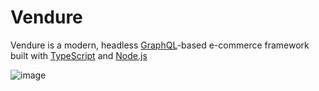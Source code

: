 # Vendure

Vendure is a modern, headless [GraphQL](https://graphql.org/)-based e-commerce framework built with [TypeScript](http://www.typescriptlang.org/) and [Node.js](https://nodejs.org)

![image](https://user-images.githubusercontent.com/6275952/133785578-15fbdedd-88c8-4aad-ac32-8f67db00696b.png)

